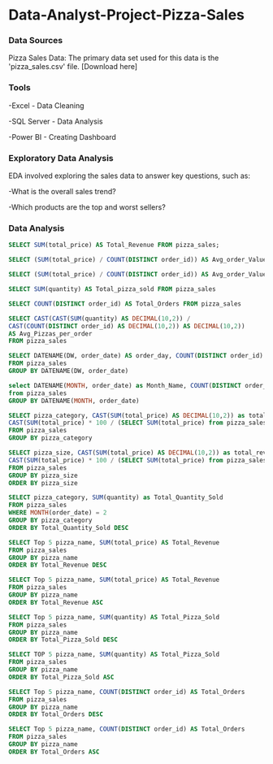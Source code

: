 # Data-Analyst-Project-Pizza-Sales

### Data Sources

Pizza Sales Data: The primary data set used for this data is the 'pizza_sales.csv' file. [Download here]

### Tools

-Excel - Data Cleaning

-SQL Server - Data Analysis

-Power BI - Creating Dashboard

### Exploratory Data Analysis 

EDA involved exploring the sales data to answer key questions, such as:

-What is the overall sales trend?

-Which products are the top and worst sellers?

### Data Analysis

``` SQL
SELECT SUM(total_price) AS Total_Revenue FROM pizza_sales;
```
```SQL
SELECT (SUM(total_price) / COUNT(DISTINCT order_id)) AS Avg_order_Value FROM pizza_sales
```
```sql
SELECT (SUM(total_price) / COUNT(DISTINCT order_id)) AS Avg_order_Value FROM pizza_sales
```

```sql
SELECT SUM(quantity) AS Total_pizza_sold FROM pizza_sales
```

```sql
SELECT COUNT(DISTINCT order_id) AS Total_Orders FROM pizza_sales
```

```sql
SELECT CAST(CAST(SUM(quantity) AS DECIMAL(10,2)) / 
CAST(COUNT(DISTINCT order_id) AS DECIMAL(10,2)) AS DECIMAL(10,2))
AS Avg_Pizzas_per_order
FROM pizza_sales
```

```sql
SELECT DATENAME(DW, order_date) AS order_day, COUNT(DISTINCT order_id) AS total_orders 
FROM pizza_sales
GROUP BY DATENAME(DW, order_date)
```

```sql
select DATENAME(MONTH, order_date) as Month_Name, COUNT(DISTINCT order_id) as Total_Orders
from pizza_sales
GROUP BY DATENAME(MONTH, order_date)
```



```sql
SELECT pizza_category, CAST(SUM(total_price) AS DECIMAL(10,2)) as total_revenue,
CAST(SUM(total_price) * 100 / (SELECT SUM(total_price) from pizza_sales) AS DECIMAL(10,2)) AS PCT
FROM pizza_sales
GROUP BY pizza_category
```

```sql
SELECT pizza_size, CAST(SUM(total_price) AS DECIMAL(10,2)) as total_revenue,
CAST(SUM(total_price) * 100 / (SELECT SUM(total_price) from pizza_sales) AS DECIMAL(10,2)) AS PCT
FROM pizza_sales
GROUP BY pizza_size
ORDER BY pizza_size
```


```sql
SELECT pizza_category, SUM(quantity) as Total_Quantity_Sold
FROM pizza_sales
WHERE MONTH(order_date) = 2
GROUP BY pizza_category
ORDER BY Total_Quantity_Sold DESC
```

```sql
SELECT Top 5 pizza_name, SUM(total_price) AS Total_Revenue
FROM pizza_sales
GROUP BY pizza_name
ORDER BY Total_Revenue DESC
```

```sql
SELECT Top 5 pizza_name, SUM(total_price) AS Total_Revenue
FROM pizza_sales
GROUP BY pizza_name
ORDER BY Total_Revenue ASC
```

```sql
SELECT Top 5 pizza_name, SUM(quantity) AS Total_Pizza_Sold
FROM pizza_sales
GROUP BY pizza_name
ORDER BY Total_Pizza_Sold DESC
```

```sql
SELECT TOP 5 pizza_name, SUM(quantity) AS Total_Pizza_Sold
FROM pizza_sales
GROUP BY pizza_name
ORDER BY Total_Pizza_Sold ASC
```



```sql
SELECT Top 5 pizza_name, COUNT(DISTINCT order_id) AS Total_Orders
FROM pizza_sales
GROUP BY pizza_name
ORDER BY Total_Orders DESC
```

```sql
SELECT Top 5 pizza_name, COUNT(DISTINCT order_id) AS Total_Orders
FROM pizza_sales
GROUP BY pizza_name
ORDER BY Total_Orders ASC
```


